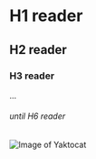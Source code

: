 # H1 reader
## H2 reader
### H3 reader
...
###### until H6 reader
![Image of Yaktocat](https://octodex.github.com/images/yaktocat.png)
